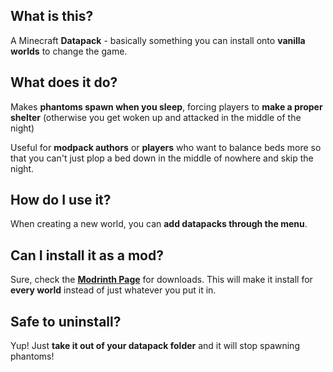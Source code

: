 ## What is this?
A Minecraft **Datapack** - basically something you can install onto **vanilla worlds** to change the game.
## What does it do?
Makes **phantoms spawn when you sleep**, forcing players to **make a proper shelter** (otherwise you get woken up and attacked in the middle of the night)

Useful for **modpack authors** or **players** who want to balance beds more so that you can't just plop a bed down in the middle of nowhere and skip the night.
## How do I use it?
When creating a new world, you can **add datapacks through the menu**.
## Can I install it as a mod?
Sure, check the [**Modrinth Page**](https://modrinth.com/mod/beds-spawn-phantoms) for downloads. This will make it install for **every world** instead of just whatever you put it in.
## Safe to uninstall?
Yup! Just **take it out of your datapack folder** and it will stop spawning phantoms!
